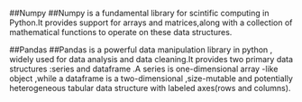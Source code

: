 ##Numpy
##Numpy is a fundamental library for scintific computing in Python.It provides support for arrays and matrices,along with a collection of mathematical functions to operate on these data structures.


##Pandas
##Pandas is a powerful data manipulation library in python , widely used for data analysis and data cleaning.It provides two primary data structures :series and dataframe .A series is one-dimensional array -like object ,while a dataframe is a two-dimensional ,size-mutable and potentially heterogeneous tabular data structure with labeled axes(rows and columns).